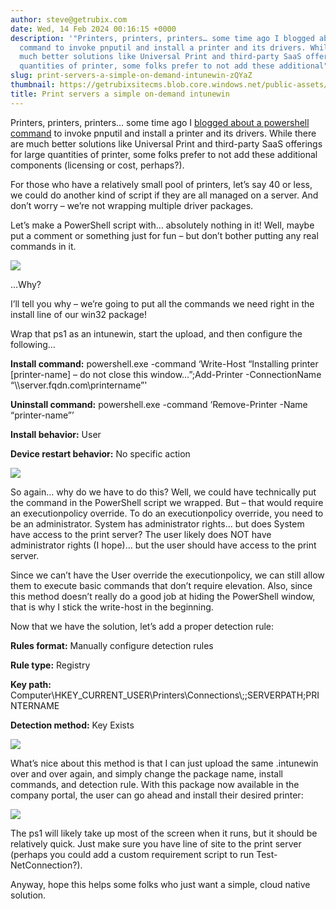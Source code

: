 ```yaml
---
author: steve@getrubix.com
date: Wed, 14 Feb 2024 00:16:15 +0000
description: '"Printers, printers, printers… some time ago I blogged about a powershell
  command to invoke pnputil and install a printer and its drivers. While there are
  much better solutions like Universal Print and third-party SaaS offerings for large
  quantities of printer, some folks prefer to not add these additional"'
slug: print-servers-a-simple-on-demand-intunewin-zQYaZ
thumbnail: https://getrubixsitecms.blob.core.windows.net/public-assets/content/v1/logo512.png
title: Print servers a simple on-demand intunewin
---
```


Printers, printers, printers… some time ago I [blogged about a powershell command](https://www.getrubix.com/blog/deploy-individual-printers-with-intune?rq=printer) to invoke pnputil and install a printer and its drivers. While there are much better solutions like Universal Print and third-party SaaS offerings for large quantities of printer, some folks prefer to not add these additional components (licensing or cost, perhaps?).

For those who have a relatively small pool of printers, let’s say 40 or less, we could do another kind of script if they are all managed on a server. And don’t worry – we’re not wrapping multiple driver packages.

Let’s make a PowerShell script with… absolutely nothing in it! Well, maybe put a comment or something just for fun – but don’t bother putting any real commands in it.

![](https://getrubixsitecms.blob.core.windows.net/public-assets/content/v1/5dd365a31aa1fd743bc30b8e/69c62aa7-9423-4ea6-aaea-98aaf0c8c090/blog1.png)

…Why? 

I’ll tell you why – we’re going to put all the commands we need right in the install line of our win32 package!

Wrap that ps1 as an intunewin, start the upload, and then configure the following…

**Install command:** powershell.exe -command ‘Write-Host “Installing printer \[printer-name\] – do not close this window…”;Add-Printer -ConnectionName “\\\\server.fqdn.com\\printername”'

**Uninstall command:** powershell.exe -command ‘Remove-Printer -Name “printer-name”’

**Install behavior:** User

**Device restart behavior:** No specific action

![](https://getrubixsitecms.blob.core.windows.net/public-assets/content/v1/5dd365a31aa1fd743bc30b8e/9ddef4db-9c96-429e-81b8-36f8f74da089/blog2.png)

So again… why do we have to do this? Well, we could have technically put the command in the PowerShell script we wrapped. But – that would require an executionpolicy override. To do an executionpolicy override, you need to be an administrator. System has administrator rights… but does System have access to the print server? The user likely does NOT have administrator rights (I hope)… but the user should have access to the print server.

Since we can’t have the User override the executionpolicy, we can still allow them to execute basic commands that don’t require elevation. Also, since this method doesn’t really do a good job at hiding the PowerShell window, that is why I stick the write-host in the beginning.

Now that we have the solution, let’s add a proper detection rule:

**Rules format:** Manually configure detection rules

**Rule type:** Registry

**Key path:** Computer\\HKEY\_CURRENT\_USER\\Printers\\Connections\\;;SERVERPATH;PRINTERNAME

**Detection method:** Key Exists

![](https://getrubixsitecms.blob.core.windows.net/public-assets/content/v1/5dd365a31aa1fd743bc30b8e/6abfdc4a-ce37-486f-907c-435e5eec3964/blog_detect.png)

What’s nice about this method is that I can just upload the same .intunewin over and over again, and simply change the package name, install commands, and detection rule. With this package now available in the company portal, the user can go ahead and install their desired printer:

![](https://getrubixsitecms.blob.core.windows.net/public-assets/content/v1/5dd365a31aa1fd743bc30b8e/3603eb96-1abc-4ec2-b3c7-0af93590d242/blog4.png)

The ps1 will likely take up most of the screen when it runs, but it should be relatively quick. Just make sure you have line of site to the print server (perhaps you could add a custom requirement script to run Test-NetConnection?).

Anyway, hope this helps some folks who just want a simple, cloud native solution.